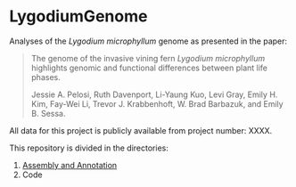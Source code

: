 # LygodiumGenome
Analyses of the <i>Lygodium microphyllum</i> genome as presented in the paper: 

>The genome of the invasive vining fern <i>Lygodium microphyllum</i> highlights genomic and functional differences between plant life phases.
>
>Jessie A. Pelosi, Ruth Davenport, Li-Yaung Kuo, Levi Gray, Emily H. Kim, Fay-Wei Li, Trevor J. Krabbenhoft, W. Brad Barbazuk, and Emily B. Sessa. 

All data for this project is publicly available from project number: XXXX. 

This repository is divided in the directories: 
1. [Assembly and Annotation](https://github.com/jessiepelosi/LygodiumGenome/tree/main/assembly_annotation)
2. Code 
